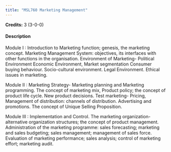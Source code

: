 ```yaml
---
title: "MSL760 Marketing Management"
---
```

**Credits:** 3 (3-0-0)

#### Description
Module I : Introduction to Marketing function; genesis, the marketing concept. Marketing Management System: objectives, its interfaces with other functions in the organisation. Environment of Marketing- Political Environment Economic Environment, Market segmentation Consumer buying behaviour. Socio-cultural environment. Legal Environment. Ethical issues in marketing.

Module II : Marketing Strategy- Marketing planning and Marketing programming. The concept of marketing mix, Product policy; the concept of product life cycle. New product decisions. Test marketing- Pricing, Management of distribution: channels of distribution. Advertising and promotions. The concept of Unique Selling Proposition.

Module III : Implementation and Control. The marketing organization- alternative organization structures; the concept of product management. Administration of the marketing programme: sales forecasting; marketing and sales budgeting; sales management; management of sales force. Evaluation of marketing performance; sales analysis; control of marketing effort; marketing audit.